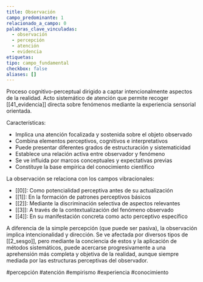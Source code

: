 ```yaml
---
title: Observación
campo_predominante: 1
relacionado_a_campo: 0
palabras_clave_vinculadas:
  - observación
  - percepción
  - atención
  - evidencia
etiquetas: 
tipo: campo_fundamental
checkbox: false
aliases: []
---
```

Proceso cognitivo-perceptual dirigido a captar intencionalmente aspectos de la realidad. Acto sistemático de atención que permite recoger [[41_evidencia]] directa sobre fenómenos mediante la experiencia sensorial orientada.

Características:
- Implica una atención focalizada y sostenida sobre el objeto observado
- Combina elementos perceptivos, cognitivos e interpretativos
- Puede presentar diferentes grados de estructuración y sistematicidad
- Establece una relación activa entre observador y fenómeno
- Se ve influida por marcos conceptuales y expectativas previas
- Constituye la base empírica del conocimiento científico

La observación se relaciona con los campos vibracionales:
- [[0]]: Como potencialidad perceptiva antes de su actualización
- [[1]]: En la formación de patrones perceptivos básicos
- [[2]]: Mediante la discriminación selectiva de aspectos relevantes
- [[3]]: A través de la contextualización del fenómeno observado
- [[4]]: En su manifestación concreta como acto perceptivo específico

A diferencia de la simple percepción (que puede ser pasiva), la observación implica intencionalidad y dirección. Se ve afectada por diversos tipos de [[2_sesgo]], pero mediante la conciencia de estos y la aplicación de métodos sistemáticos, puede acercarse progresivamente a una aprehensión más completa y objetiva de la realidad, aunque siempre mediada por las estructuras perceptivas del observador.

#percepción #atención #empirismo #experiencia #conocimiento
